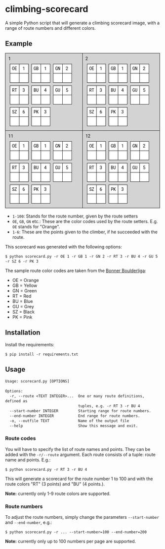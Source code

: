 # climbing-scorecard

A simple Python script that will generate a climbing scorecard image,
with a range of route numbers and different colors.

## Example

![Sample output](sample.png)

* `1-100`: Stands for the route number, given by the route setters
* `OE`, `GB`, `GN` etc.: These are the color codes used by the route setters. E.g. `OE` stands for "Orange".
* `1-6`: These are the points given to the climber, if he succeeded with the route.

This scorecard was generated with the following options:

	$ python scorecard.py -r OE 1 -r GB 1 -r GN 2 -r RT 3 -r BU 4 -r GU 5 -r SZ 6 -r PK 3

The sample route color codes are taken from the [Bonner Boulderliga](http://bonnerboulderliga.de/regeln.html):

* OE = Orange
* GB = Yellow
* GN = Green
* RT = Red
* BU = Blue
* GU = Grey
* SZ = Black
* PK = Pink

## Installation

Install the requirements:

	$ pip install -r requirements.txt


## Usage

	Usage: scorecard.py [OPTIONS]

	Options:
	  -r, --route <TEXT INTEGER>...  One or many route definitions, defined as
	                                 tuples, e.g. -r RT 3 -r BU 4
	  --start-number INTEGER         Starting range for route numbers.
	  --end-number INTEGER           End range for route numbers.
	  -o, --outfile TEXT             Name of the output file
	  --help                         Show this message and exit.

### Route codes

You will have to specify the list of route names and points. They can be added with the
`-r/--route` argument. Each route consists of a tuple: route name and points. E.g.:

	$ python scorecard.py -r RT 3 -r BU 4

This will generate a scorecard for the route number 1 to 100 and with the route colors
"RT" (3 points) and "BU" (4 points.).

**Note:** currently only 1-9 route colors are supported.

### Route numbers

To adjust the route numbers, simply change the parameters `--start-number` and `--end-number`, e.g.:

	$ python scorecard.py -r ... --start-number=100 --end-number=200

**Note:** currently only up to 100 numbers per page are supported.
